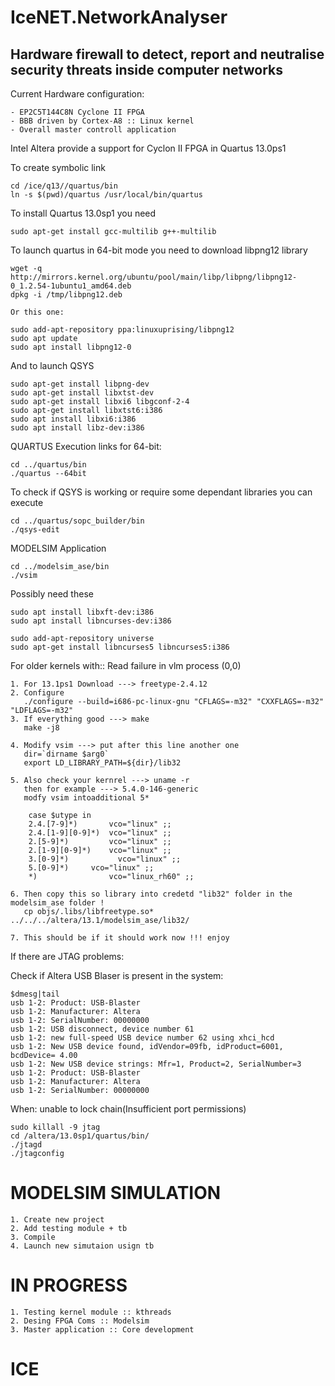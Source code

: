 # IceNET.NetworkAnalyser

Hardware firewall to detect, report and neutralise security threats inside computer networks
-

Current Hardware configuration:

	- EP2C5T144C8N Cyclone II FPGA
	- BBB driven by Cortex-A8 :: Linux kernel
	- Overall master controll application

Intel Altera provide a support for Cyclon II FPGA in Quartus 13.0ps1

To create symbolic link

	cd /ice/q13//quartus/bin
	ln -s $(pwd)/quartus /usr/local/bin/quartus

To install Quartus 13.0sp1 you need

	sudo apt-get install gcc-multilib g++-multilib

To launch quartus in 64-bit mode you need to download libpng12 library

	wget -q http://mirrors.kernel.org/ubuntu/pool/main/libp/libpng/libpng12-0_1.2.54-1ubuntu1_amd64.deb
	dpkg -i /tmp/libpng12.deb

	Or this one:

	sudo add-apt-repository ppa:linuxuprising/libpng12
	sudo apt update
	sudo apt install libpng12-0

And to launch QSYS

	sudo apt-get install libpng-dev
	sudo apt-get install libxtst-dev
	sudo apt-get install libxi6 libgconf-2-4
	sudo apt-get install libxtst6:i386 
	sudo apt install libxi6:i386
	sudo apt install libz-dev:i386

QUARTUS Execution links for 64-bit: 

	cd ../quartus/bin
	./quartus --64bit

To check if QSYS is working or require some dependant libraries you can execute

	cd ../quartus/sopc_builder/bin
	./qsys-edit

MODELSIM Application

	cd ../modelsim_ase/bin
	./vsim

Possibly need these

	sudo apt install libxft-dev:i386
	sudo apt install libncurses-dev:i386
	
	sudo add-apt-repository universe
	sudo apt-get install libncurses5 libncurses5:i386

For older kernels with:: Read failure in vlm process (0,0)

	1. For 13.1ps1 Download ---> freetype-2.4.12
	2. Configure
	   ./configure --build=i686-pc-linux-gnu "CFLAGS=-m32" "CXXFLAGS=-m32" "LDFLAGS=-m32"
	3. If everything good ---> make
	   make -j8

	4. Modify vsim ---> put after this line another one
	   dir=`dirname $arg0`
	   export LD_LIBRARY_PATH=${dir}/lib32

	5. Also check your kernrel ---> uname -r
	   then for example ---> 5.4.0-146-generic
	   modfy vsim intoadditional 5*

		case $utype in
		2.4.[7-9]*)       vco="linux" ;;
		2.4.[1-9][0-9]*)  vco="linux" ;;
		2.[5-9]*)         vco="linux" ;;
		2.[1-9][0-9]*)    vco="linux" ;;
		3.[0-9]*)    		vco="linux" ;;
		5.[0-9]*)     vco="linux" ;;
		*)                vco="linux_rh60" ;;

	6. Then copy this so library into credetd "lib32" folder in the modelsim_ase folder ! 
	   cp objs/.libs/libfreetype.so* ../../../altera/13.1/modelsim_ase/lib32/

	7. This should be if it should work now !!! enjoy

If there are JTAG problems:

Check if Altera USB Blaser is present in the system: 

	$dmesg|tail
	usb 1-2: Product: USB-Blaster
	usb 1-2: Manufacturer: Altera
	usb 1-2: SerialNumber: 00000000
	usb 1-2: USB disconnect, device number 61
	usb 1-2: new full-speed USB device number 62 using xhci_hcd
	usb 1-2: New USB device found, idVendor=09fb, idProduct=6001, bcdDevice= 4.00
	usb 1-2: New USB device strings: Mfr=1, Product=2, SerialNumber=3
	usb 1-2: Product: USB-Blaster
	usb 1-2: Manufacturer: Altera
	usb 1-2: SerialNumber: 00000000

When: unable to lock chain(Insufficient port permissions)

	sudo killall -9 jtag 
	cd /altera/13.0sp1/quartus/bin/
	./jtagd 
	./jtagconfig

# MODELSIM SIMULATION

	1. Create new project
	2. Add testing module + tb
	3. Compile
	4. Launch new simutaion usign tb

# IN PROGRESS
	
	1. Testing kernel module :: kthreads
	2. Desing FPGA Coms :: Modelsim
	3. Master application :: Core development

# ICE
